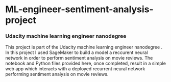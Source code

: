 # ML-engineer-sentiment-analysis-project

### Udacity machine learning engineer nanodegree 

This project is part of the Udacity machine learning engineer nanodegree .
In this project I used SageMaker to build a model a reccurent neural network in order to perform sentiment analysis on movie reviews.
The notebook and Python files provided here, once completed, result in a simple web app which interacts with a deployed recurrent neural network performing sentiment analysis on movie reviews. 
